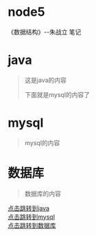 # node5
《数据结构》--朱战立 笔记
# java  
> 这是java的内容  
>
>下面就是mysql的内容了 

# mysql
>mysql的内容

# 数据库
>数据库的内容  

[点击跳转到java](#java)  
[点击跳转到mysql](#mysql)  
[点击跳转到数据库](#数据库)
